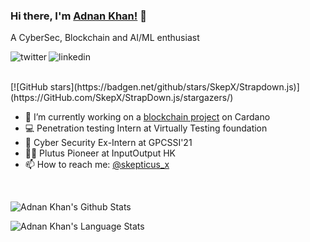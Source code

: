 ### Hi there, I'm [Adnan Khan!](https://twitter.com/skepticus_x) 👋
A CyberSec, Blockchain and AI/ML enthusiast

<p>
<a href="https://twitter.com/skepticus_x">
   <img align="left" alt="twitter" src="https://img.shields.io/badge/Twitter-1DA1F2?style=for-the-badge&logo=twitter&logoColor=white" />
</a>&nbsp;&nbsp;

<a href="https://www.linkedin.com/in/adnan-khan-x/">
   <img align="left" alt="linkedin" src="https://img.shields.io/badge/LinkedIn-0077B5?style=for-the-badge&logo=linkedin&logoColor=white" />
</a>
<p/>
<br>
[![GitHub stars](https://badgen.net/github/stars/SkepX/Strapdown.js)](https://GitHub.com/SkepX/StrapDown.js/stargazers/)

<br>
<p>

- 🔭 I’m currently working on a [blockchain project](https://github.com/deqree-in) on Cardano
- 💻 Penetration testing Intern at Virtually Testing foundation
- 💬 Cyber Security Ex-Intern at GPCSSI'21
- 👨‍💻 Plutus Pioneer at InputOutput HK
- 📫 How to reach me: [@skepticus_x](https://twitter.com/skepticus_x)

</p>
<br/>


![Adnan Khan's Github Stats](https://github-readme-stats.vercel.app/api?username=SkepX&show_icons=true&include_all_commits=true&&theme=radical)

![Adnan Khan's Language Stats](https://github-readme-stats.vercel.app/api/top-langs/?username=SkepX&layout=compact&theme=radical)


